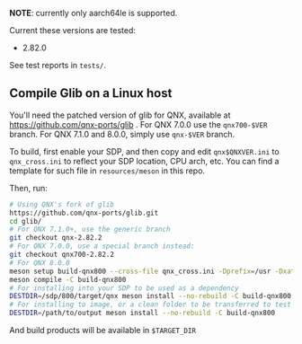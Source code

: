 **NOTE**: currently only aarch64le is supported.

Current these versions are tested:
+ 2.82.0

See test reports in `tests/`.

## Compile Glib on a Linux host
You'll need the patched version of glib for QNX, available at https://github.com/qnx-ports/glib . For QNX 7.0.0 use the `qnx700-$VER` branch. For QNX 7.1.0 and 8.0.0, simply use `qnx-$VER` branch.

To build, first enable your SDP, and then copy and edit `qnx$QNXVER.ini` to `qnx_cross.ini` to reflect your SDP location, CPU arch, etc. You can find a template for such file in `resources/meson` in this repo.

Then, run:

``` bash
# Using QNX's fork of glib
https://github.com/qnx-ports/glib.git
cd glib/
# For QNX 7.1.0+, use the generic branch
git checkout qnx-2.82.2
# For QNX 7.0.0, use a special branch instead:
git checkout qnx700-2.82.2
# For QNX 8.0.0
meson setup build-qnx800 --cross-file qnx_cross.ini -Dprefix=/usr -Dxattr=false
meson compile -C build-qnx800
# For installing into your SDP to be used as a dependency
DESTDIR=/sdp/800/target/qnx meson install --no-rebuild -C build-qnx800
# For installing to image, or a clean folder to be transferred to test platform
DESTDIR=/path/to/output meson install --no-rebuild -C build-qnx800
```

And build products will be available in `$TARGET_DIR`
